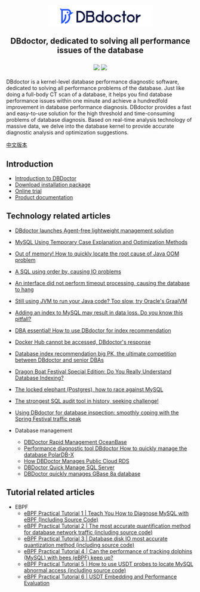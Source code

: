 <h2 align="center">

  <img width="280" src="./images/logo.png" >
    <p> DBdoctor, dedicated to solving all performance issues of the database </p>

  <div align="center">
    <a>
        <img src="https://img.shields.io/badge/author-DBdoctor-DAS.svg">
    </a>
    <a>
        <img src="https://img.shields.io/github/license/DBdoctor-DAS/DBdoctor.svg">
    </a>
  </div>
</h2>
DBdoctor is a kernel-level database performance diagnostic software, dedicated to solving all performance problems of the database.
Just like doing a full-body CT scan of a database, it helps you find database performance issues within one minute and achieve a hundredfold improvement in database performance diagnosis.
DBdoctor provides a fast and easy-to-use solution for the high threshold and time-consuming problems of database diagnosis.
Based on real-time analysis technology of massive data, we delve into the database kernel to provide accurate diagnostic analysis and optimization suggestions.

[中文版本](./README.CN.md)

## Introduction

- [Introduction to DBDoctor](https://github.com/DBdoctor-DAS/DBdoctor/blob/main/articles/EnglishVersion/dbdoctor-introduce.md)
- [Download installation package](https://www.dbdoctor.cn/h-col-133.html)
- [Online trial](https://demo.dbdoctor.cn/)
- [Product documentation](https://demo.dbdoctor.cn/modules/dbDoctor/mdPreview/index.html?readme=help#/)

## Technology related articles
- [DBdoctor launches Agent-free lightweight management solution](https://github.com/DBdoctor-DAS/DBdoctor/blob/main/articles/EnglishVersion/DbdoctorIntroducesAgentlessLightweightManagementSolution.md)
- [MySQL Using Temporary Case Explanation and Optimization Methods](https://github.com/DBdoctor-DAS/DBdoctor/blob/main/articles/EnglishVersion/MySQLUsingTemporary.md)
- [Out of memory! How to quickly locate the root cause of Java OOM problem](https://github.com/DBdoctor-DAS/DBdoctor/blob/main/articles/EnglishVersion/OutOfMemory.md)
- [A SQL using order by, causing IO problems](https://github.com/DBdoctor-DAS/DBdoctor/blob/main/articles/EnglishVersion/AnSqlLineUsesOrderBy.md)
- [An interface did not perform timeout processing, causing the database to hang](https://github.com/DBdoctor-DAS/DBdoctor/blob/main/articles/EnglishVersion/AnInterfaceDidNotTimeOut.md)
- [Still using JVM to run your Java code? Too slow, try Oracle's GraalVM](https://github.com/DBdoctor-DAS/DBdoctor/blob/main/articles/EnglishVersion/StillRunningYourJavaCodeWithTheJvm.md)
- [Adding an index to MySQL may result in data loss. Do you know this pitfall?](https://github.com/DBdoctor-DAS/DBdoctor/blob/main/articles/EnglishVersion/MysqlCanLoseDataByAddingAnIndex.md)
- [DBA essential! How to use DBdoctor for index recommendation](https://github.com/DBdoctor-DAS/DBdoctor/blob/main/articles/EnglishVersion/HowDoIUseDbdoctorForIndexRecommendations.md)
- [Docker Hub cannot be accessed, DBdoctor's response](https://github.com/DBdoctor-DAS/DBdoctor/blob/main/articles/EnglishVersion/DockerhubCannotBeAccessed.md)
- [Database index recommendation big PK, the ultimate competition between DBdoctor and senior DBAs](https://github.com/DBdoctor-DAS/DBdoctor/blob/main/articles/EnglishVersion/DatabaseIndexRecommendedLargePk.md)
- [Dragon Boat Festival Special Edition: Do You Really Understand Database Indexing?](https://github.com/DBdoctor-DAS/DBdoctor/blob/main/articles/EnglishVersion/DoYouReallyKnowAnythingAboutDatabaseIndexing.md)
- [The locked elephant (Postgres), how to race against MySQL](https://github.com/DBdoctor-DAS/DBdoctor/blob/main/articles/EnglishVersion/TheChainedElephant.md)
- [The strongest SQL audit tool in history, seeking challenge!](https://github.com/DBdoctor-DAS/DBdoctor/blob/main/articles/EnglishVersion/TheMostPowerfulSqlAuditToolEver.md)
- [Using DBdoctor for database inspection: smoothly coping with the Spring Festival traffic peak](https://github.com/DBdoctor-DAS/DBdoctor/blob/main/articles/EnglishVersion/CopeWithTheSpringFestivalTrafficPeak.md)

- Database management
    - [DBDoctor Rapid Management OceanBase](https://github.com/DBdoctor-DAS/DBdoctor/blob/main/articles/EnglishVersion/DbdoctorQuicklyManagesOceanbase.md)
    - [Performance diagnostic tool DBdoctor How to quickly manage the database PolarDB-X](https://github.com/DBdoctor-DAS/DBdoctor/blob/main/articles/EnglishVersion/DbdoctorQuicklyManagesPolardb-x.md)
    - [How DBDoctor Manages Public Cloud RDS](https://github.com/DBdoctor-DAS/DBdoctor/blob/main/articles/EnglishVersion/HowDoesDbdoctorManagePublicCloudRds.md)
    - [DBDoctor Quick Manage SQL Server](https://github.com/DBdoctor-DAS/DBdoctor/blob/main/articles/EnglishVersion/DbdoctorQuicklyManagesSqlServer.md)
    - [DBDoctor quickly manages GBase 8a database](https://github.com/DBdoctor-DAS/DBdoctor/blob/main/articles/EnglishVersion/DbdoctorQuicklyManageGbase.md)

## Tutorial related articles

- EBPF
    - [eBPF Practical Tutorial 1 | Teach You How to Diagnose MySQL with eBPF (Including Source Code)](https://github.com/DBdoctor-DAS/DBdoctor/blob/main/articles/EnglishVersion/EBPF01.md)
    - [eBPF Practical Tutorial 2 | The most accurate quantification method for database network traffic (including source code)](https://github.com/DBdoctor-DAS/DBdoctor/blob/main/articles/EnglishVersion/EBPF02.md)
    - [eBPF Practical Tutorial 3 | Database disk IO most accurate quantization method (including source code)](https://github.com/DBdoctor-DAS/DBdoctor/blob/main/articles/EnglishVersion/EBPF03.md)
    - [eBPF Practical Tutorial 4 | Can the performance of tracking dolphins (MySQL) with bees (eBPF) keep up?](https://github.com/DBdoctor-DAS/DBdoctor/blob/main/articles/EnglishVersion/UseEbpfToTrackMysql.md)
    - [eBPF Practical Tutorial 5 | How to use USDT probes to locate MySQL abnormal access (including source code)](https://github.com/DBdoctor-DAS/DBdoctor/blob/main/articles/EnglishVersion/EBPF05.md)
    - [eBPF Practical Tutorial 6 | USDT Embedding and Performance Evaluation](https://github.com/DBdoctor-DAS/DBdoctor/blob/main/articles/EnglishVersion/EBPF06.md)
    